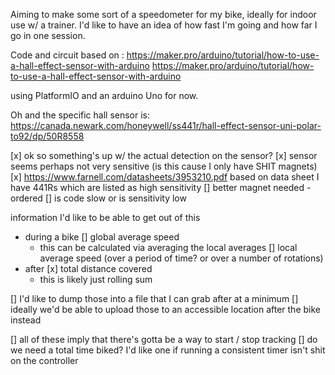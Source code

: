 Aiming to make some sort of a speedometer for my bike, ideally for indoor use w/ a trainer. I'd like to have an idea of how fast I'm going and how far I go in one session. 

Code and circuit based on : https://maker.pro/arduino/tutorial/how-to-use-a-hall-effect-sensor-with-arduino
https://maker.pro/arduino/tutorial/how-to-use-a-hall-effect-sensor-with-arduino


using PlatformIO and an arduino Uno for now.

Oh and the specific hall sensor is: https://canada.newark.com/honeywell/ss441r/hall-effect-sensor-uni-polar-to92/dp/50R8558



[x] ok so something's up w/ the actual detection on the sensor?
[x] sensor seems perhaps not very sensitive (is this cause I only have SHIT magnets)
  [x] https://www.farnell.com/datasheets/3953210.pdf based on data sheet I have 441Rs which are listed as high sensitivity
  [] better magnet needed - ordered
[] is code slow or is sensitivity low


information I'd like to be able to get out of this
- during a bike
  [] global average speed
    - this can be calculated via averaging the local averages 
  [] local average speed (over a period of time? or over a number of rotations)
- after
  [x] total distance covered
    - this is likely just rolling sum 

[] I'd like to dump those into a file that I can grab after at a minimum
[] ideally we'd be able to upload those to an accessible location after the bike instead

[] all of these imply that there's gotta be a way to start / stop tracking
[] do we need a total time biked? I'd like one if running a consistent timer isn't shit on the controller

